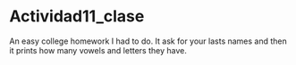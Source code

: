 # Actividad11_clase
An easy college homework I had to do. It ask for your lasts names and then it prints how many vowels and letters they have.
